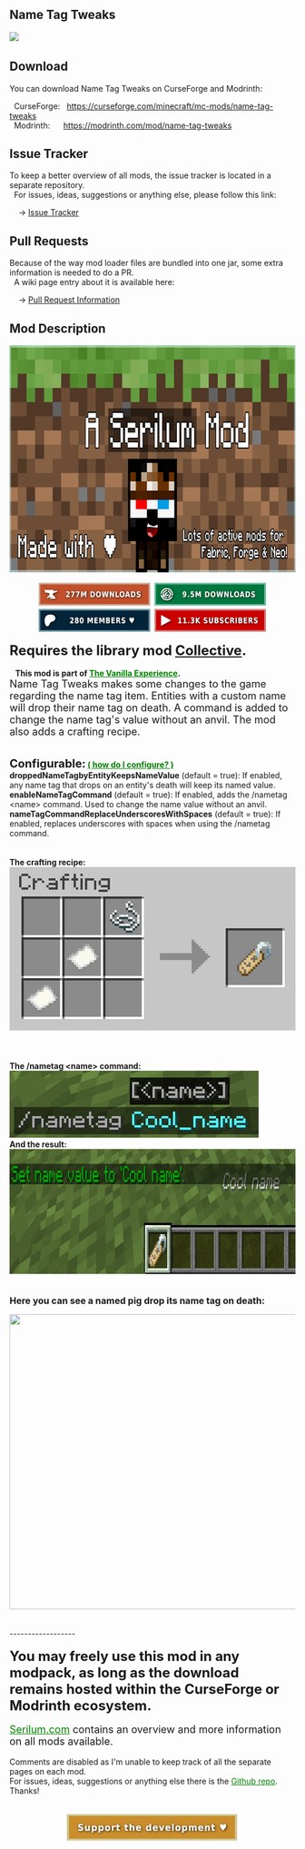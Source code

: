 <h2>Name Tag Tweaks</h2>

<p><a href="https://github.com/Serilum/Name-Tag-Tweaks"><img src="https://serilum.com/assets/data/logo/name-tag-tweaks.png"></a></p><h2>Download</h2>

<p>You can download Name Tag Tweaks on CurseForge and Modrinth:</p><p>&nbsp;&nbsp;CurseForge: &nbsp;&nbsp;<a href="https://curseforge.com/minecraft/mc-mods/name-tag-tweaks">https://curseforge.com/minecraft/mc-mods/name-tag-tweaks</a><br>&nbsp;&nbsp;Modrinth: &nbsp;&nbsp;&nbsp;&nbsp;&nbsp;<a href="https://modrinth.com/mod/name-tag-tweaks">https://modrinth.com/mod/name-tag-tweaks</a></p>

<h2>Issue Tracker</h2>

<p>To keep a better overview of all mods, the issue tracker is located in a separate repository.<br>&nbsp;&nbsp;For issues, ideas, suggestions or anything else, please follow this link:</p>

<p>&nbsp;&nbsp;&nbsp;&nbsp;-> <a href="https://serilum.com/url/issue-tracker">Issue Tracker</a></p>

<h2>Pull Requests</h2>

<p>Because of the way mod loader files are bundled into one jar, some extra information is needed to do a PR.<br>&nbsp;&nbsp;A wiki page entry about it is available here:</p>

<p>&nbsp;&nbsp;&nbsp;&nbsp;-> <a href="https://serilum.com/url/pull-requests">Pull Request Information</a></p>

<h2>Mod Description</h2>

<p style="text-align:center"><a href="https://serilum.com/" rel="nofollow"><img src="https://github.com/Serilum/.cdn/raw/main/description/header/header.png" alt="" width="838" height="400"></a></p>

<p style="text-align:center"><a href="https://curseforge.com/members/serilum/projects" rel="nofollow"><img src="https://raw.githubusercontent.com/Serilum/.data-workflow/main/badges/svg/curseforge.svg" width="200"></a> <a href="https://modrinth.com/user/Serilum" rel="nofollow"><img src="https://raw.githubusercontent.com/Serilum/.data-workflow/main/badges/svg/modrinth.svg" width="200"></a> <a href="https://patreon.com/serilum" rel="nofollow"><img src="https://raw.githubusercontent.com/Serilum/.data-workflow/main/badges/svg/patreon.svg" width="200"></a> <a href="https://youtube.com/@serilum" rel="nofollow"><img src="https://raw.githubusercontent.com/Serilum/.data-workflow/main/badges/svg/youtube.svg" width="200"></a></p>

<p><strong><span style="font-size:24px">Requires the library mod&nbsp;<a style="font-size:24px" href="https://curseforge.com/minecraft/mc-mods/collective" rel="nofollow">Collective</a>.</span></strong><strong>&nbsp;<br><br> &nbsp; &nbsp;This mod is part of <span style="color:#008000"><a style="color:#008000" href="https://curseforge.com/minecraft/modpacks/the-vanilla-experience" rel="nofollow">The Vanilla Experience</a></span>.</strong><br><span style="font-size:18px">Name Tag Tweaks makes some changes to the game regarding the name tag item. Entities with a custom name will drop their name tag on death. A command is added to change the name tag's value without an anvil. The mod also adds a crafting recipe.</span><br><br><br><strong><span style="font-size:20px">Configurable:</span> <span style="color:#008000;font-size:14px"><a style="color:#008000" href="https://github.com/Serilum/.information/wiki/how-to-configure-mods" rel="nofollow">(&nbsp;how do I configure?&nbsp;)</a></span><br></strong><strong>droppedNameTagbyEntityKeepsNameValue</strong>&nbsp;(default = true): If enabled, any name tag that drops on an entity's death will keep its named value.<br><strong>enableNameTagCommand</strong>&nbsp;(default = true): If enabled, adds the /nametag &lt;name&gt; command. Used to change the name value without an anvil.<br><strong>nameTagCommandReplaceUnderscoresWithSpaces</strong>&nbsp;(default = true): If enabled, replaces underscores with spaces when using the /nametag command.<br><br><br><span style="font-size:14px"><strong>The crafting recipe:</strong></span><br><picture><img src="https://github.com/Serilum/.cdn/raw/main/projects/name-tag-tweaks/a.jpg" width="504" height="288"></picture><br><br><br><br><span style="font-size:14px"><strong>The /nametag &lt;name&gt; command:</strong></span><br><picture><img src="https://github.com/Serilum/.cdn/raw/main/projects/name-tag-tweaks/b.jpg" width="439" height="118"></picture><span style="font-size:14px"><strong><br>And the result:</strong></span><br><picture><img src="https://github.com/Serilum/.cdn/raw/main/projects/name-tag-tweaks/c.jpg" width="979" height="220"></picture><br><br><br><span style="font-size:16px"><strong>Here you can see a named pig drop its name tag on death:</strong></span></p>

<div class="spoiler">

<p><picture><img src="https://github.com/Serilum/.cdn/raw/main/projects/name-tag-tweaks/d.gif" width="1000" height="520"></picture></p>

</div>

<p><br>------------------<br><br><span style="font-size:24px"><strong>You may freely use this mod in any modpack, as long as the download remains hosted within the CurseForge or Modrinth ecosystem.</strong></span><br><br><span style="font-size:18px"><a style="font-size:18px;color:#008000" href="https://serilum.com/" rel="nofollow">Serilum.com</a> contains an overview and more information on all mods available.</span><br><br><span style="font-size:14px">Comments are disabled as I'm unable to keep track of all the separate pages on each mod.</span><span style="font-size:14px"><br>For issues, ideas, suggestions or anything else there is the&nbsp;<a style="font-size:14px;color:#008000" href="https://github.com/Serilum/.issue-tracker" rel="nofollow">Github repo</a>. Thanks!</span><span style="font-size:6px"><br><br></span></p>

<p style="text-align:center"><a href="https://serilum.com/donate" rel="nofollow"><img src="https://github.com/Serilum/.cdn/raw/main/description/projects/support.svg" alt="" width="306" height="50"></a></p>